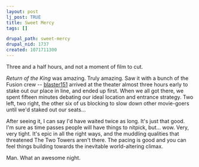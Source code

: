 ```yaml
--- 
layout: post
lj_post: TRUE
title: Sweet Mercy
tags: []

drupal_path: sweet-mercy
drupal_nid: 1737
created: 1071711300
---
```

Three and a half hours, and not a moment of film to cut.

<i>Return of the King</i> was amazing. Truly amazing. Saw it with a bunch of the Fusion crew -- <a href="http://blaster151.livejournal.com">blaster151</a> arrived at the theater almost three hours early to stake out our place in line, and ended up first. When we all got there, we spent fifteen minutes debating our ideal location and entrance strategy. Two left, two right, the other six of us blocking to slow down other movie-goers until we'd staked out our seats...

After seeing it, I can say I'd have waited twice as long. It's just that good. I'm sure as time passes people will have things to nitpick, but... wow. Very, very tight. It's epic in all the right ways, and the muddling qualities that threatened The Two Towers aren't there. The pacing is good and you can feel things building towards the inevitable world-altering climax.

Man. What an awesome night.
